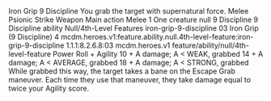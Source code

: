 <ability>
  <name>Iron Grip</name>
  <cost>9 Discipline</cost>
  <flavor>You grab the target with supernatural force.</flavor>
  <keywords>
    <keyword>Melee</keyword>
    <keyword>Psionic</keyword>
    <keyword>Strike</keyword>
    <keyword>Weapon</keyword>
  </keywords>
  <type>Main action</type>
  <distance>Melee 1</distance>
  <target>One creature</target>
  <metadata>
    <class>null</class>
    <cost>9 Discipline</cost>
    <cost_amount>9</cost_amount>
    <cost_resource>Discipline</cost_resource>
    <feature_type>ability</feature_type>
    <file_dpath>Null/4th-Level Features</file_dpath>
    <item_id>iron-grip-9-discipline</item_id>
    <item_index>03</item_index>
    <item_name>Iron Grip (9 Discipline)</item_name>
    <level>4</level>
    <scc>mcdm.heroes.v1:feature.ability.null.4th-level-feature:iron-grip-9-discipline</scc>
    <scdc>1.1.1:8.2.6.8:03</scdc>
    <source>mcdm.heroes.v1</source>
    <type>feature/ability/null/4th-level-feature</type>
  </metadata>
  <effects>
    <effect type="roll">
      <roll>Power Roll + Agility</roll>
      <t1>10 + A damage; A &lt; WEAK, grabbed</t1>
      <t2>14 + A damage; A &lt; AVERAGE, grabbed</t2>
      <t3>18 + A damage; A &lt; STRONG, grabbed</t3>
    </effect>
    <effect type="mundane">While grabbed this way, the target takes a bane on the Escape Grab maneuver. Each time they use that maneuver, they take damage equal to twice your Agility score.</effect>
  </effects>
</ability>
